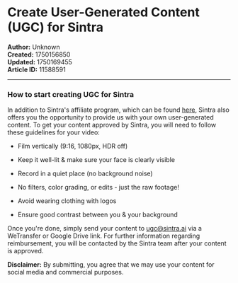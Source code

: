 # Create User-Generated Content (UGC) for Sintra

**Author:** Unknown  
**Created:** 1750156850  
**Updated:** 1750169455  
**Article ID:** 11588591  

---

### How to start creating UGC for Sintra

In addition to Sintra's affiliate program, which can be found [here](https://help.sintra.ai/en/articles/9675436-sintra-ai-affiliate-program), Sintra also offers you the opportunity to provide us with your own user-generated content. To get your content approved by Sintra, you will need to follow these guidelines for your video:

  * Film vertically (9:16, 1080px, HDR off)

  * Keep it well-lit & make sure your face is clearly visible

  * Record in a quiet place (no background noise)

  * No filters, color grading, or edits - just the raw footage!

  * Avoid wearing clothing with logos

  * Ensure good contrast between you & your background




Once you're done, simply send your content to [ugc@sintra.ai](mailto:ugc@sintra.ai) via a WeTransfer or Google Drive link. For further information regarding reimbursement, you will be contacted by the Sintra team after your content is approved.

**Disclaimer:** By submitting, you agree that we may use your content for social media and commercial purposes.
